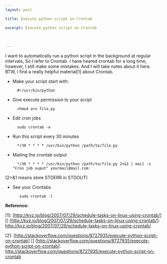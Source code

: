 ```yaml
---
layout: post

title: Execute python script on Crontab

excerpt: Execute python script on Crontab
 
 
 
---
```


I want to automatically run a python script in the background at regular intervals, So I refer to Crontab. I have heared crontab for a long time, however, I still make some mistakes. And I will take notes about it here. BTW, I find a really helpful material\[1\] about Crontab. 

* Make your script start with:

        #!/usr/bin/python
* Give execute permission to your script

        chmod a+x file.py
* Edit cron jobs

        sudo crontab -e
* Run this script every 30 minutes

        */30 * * * * /usr/bin/python /path/to/file.py
* Mailing the crontab output

        */30 * * * * /usr/bin/python /path/to/file.py 2>&1 | mail -s "Cron job ouput" yourmail@mail.com

 (2>&1 means store STDERR in STDOUT)
 
* See your Crontabs

         sudo crontab -l
    
**Reference:**

\[1\]: [http://kvz.io/blog/2007/07/29/schedule-tasks-on-linux-using-crontab/] []
[http://kvz.io/blog/2007/07/29/schedule-tasks-on-linux-using-crontab/]: http://kvz.io/blog/2007/07/29/schedule-tasks-on-linux-using-crontab/

\[2\]: [http://stackoverflow.com/questions/8727935/execute-python-script-on-crontab] []
[http://stackoverflow.com/questions/8727935/execute-python-script-on-crontab]:
http://stackoverflow.com/questions/8727935/execute-python-script-on-crontab
